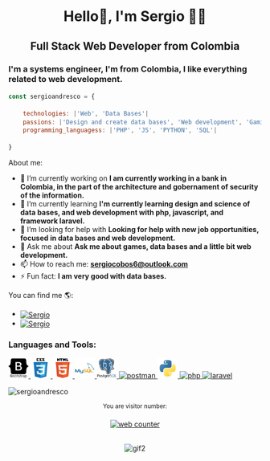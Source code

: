 <h1 align="center">Hello👋, I'm Sergio 👨‍💻</h1>
<h2 align="center">Full Stack Web Developer from Colombia</h2>
<h3>I'm a systems engineer, I'm from Colombia, I like everything related to web development.</h3>


```js
const sergioandresco = {

    technologies: |'Web', 'Data Bases'| 
    passions: |'Design and create data bases', 'Web development', 'Gaming'|
    programming_languagess: |'PHP', 'JS', 'PYTHON', 'SQL'|

}
```

About me:
- 🔭 I’m currently working on **I am currently working in a bank in Colombia, in the part of the architecture and gobernament of security of the information.**
- 🌱 I’m currently learning **I'm currently learning design and science of data bases, and web development with  php, javascript, and framework laravel.**
- 🤔 I’m looking for help with **Looking for help with new job opportunities, focused in data bases and web development.**
- 💬 Ask me about **Ask me about games, data bases and a little bit web development.**  
- 📫 How to reach me: **sergiocobos6@outlook.com**
- ⚡ Fun fact: **I am very good with data bases.**


You can find me 🌎:
- <a href="https://www.linkedin.com/in/sergio-andres-cobos-suarez-942637219/" target="blank"><img align="center" src="https://raw.githubusercontent.com/rahuldkjain/github-profile-readme-generator/master/src/images/icons/Social/linked-in-alt.svg" alt="Sergio" height="30" width="40" /></a>
- <a href="https://instagram.com/sergioandresco" target="blank"><img align="center" src="https://raw.githubusercontent.com/rahuldkjain/github-profile-readme-generator/master/src/images/icons/Social/instagram.svg" alt="Sergio" height="30" width="40" /></a>

<h3 align"left">Languages and Tools:</h3>
<p align="left"> <a href="https://getbootstrap.com" target="_blank"> <img src="https://raw.githubusercontent.com/devicons/devicon/master/icons/bootstrap/bootstrap-plain-wordmark.svg" alt="bootstrap" width="40" height="40"/> </a> <a href="https://www.w3schools.com/css/" target="_blank"> <img src="https://raw.githubusercontent.com/devicons/devicon/master/icons/css3/css3-original-wordmark.svg" alt="css3" width="40" height="40"/> </a> <a href="https://www.w3.org/html/" target="_blank"> <img src="https://raw.githubusercontent.com/devicons/devicon/master/icons/html5/html5-original-wordmark.svg" alt="html5" width="40" height="40"/> </a> <a href="https://www.mysql.com/" target="_blank"> <img src="https://raw.githubusercontent.com/devicons/devicon/master/icons/mysql/mysql-original-wordmark.svg" alt="mysql" width="40" height="40"/> </a> <a href="https://www.postgresql.org" target="_blank"> <img src="https://raw.githubusercontent.com/devicons/devicon/master/icons/postgresql/postgresql-original-wordmark.svg" alt="postgresql" width="40" height="40"/> </a> <a href="https://postman.com" target="_blank"> <img src="https://www.vectorlogo.zone/logos/getpostman/getpostman-icon.svg" alt="postman" width="40" height="40"/> </a> <a href="https://www.python.org" target="_blank"> <img src="https://raw.githubusercontent.com/devicons/devicon/master/icons/python/python-original.svg" alt="python" width="40" height="40"/> </a> <a href="https://www.php.net" target="_blank"> <img src="https://user-images.githubusercontent.com/43445037/174460678-8255e8b1-9230-4969-ac1b-a3c3245e4d48.png" alt="php" width="50" height="40"/> </a> <a href="https://laravel.com" target="_blank"> <img src="https://user-images.githubusercontent.com/43445037/174460733-f0dff0d8-6209-49a5-9f04-f1c3e55e7d3f.png" alt="laravel" width="40" height="40"/> </a> </p>

<p><img align="center" src="https://github-readme-stats.vercel.app/api/top-langs?username=sergioandresco&show_icons=true&locale=en&layout=compact" alt="sergioandresco" /></p>

<div align="center">
<sup >You are visitor number:</sup>
    
<a href="https://smallcounter.com"><img src="https://smallcounter.com/count.php?c_style=13&id=1655585730" border=0 alt="web counter"></a><br><a href="https://smallcounter.com" style="font-size:9px;"><br>

    
</div>

<div align="center">
<a> <img src="https://user-images.githubusercontent.com/43445037/174461092-efe9737d-f798-459b-bf9f-99b5c89e3203.gif" alt="gif2" width="500" height="300"/> </a>
</div>
